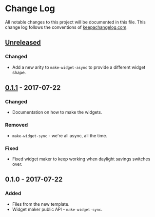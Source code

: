 # Change Log
All notable changes to this project will be documented in this file. This change log follows the conventions of [keepachangelog.com](http://keepachangelog.com/).

## [Unreleased]
### Changed
- Add a new arity to `make-widget-async` to provide a different widget shape.

## [0.1.1] - 2017-07-22
### Changed
- Documentation on how to make the widgets.

### Removed
- `make-widget-sync` - we're all async, all the time.

### Fixed
- Fixed widget maker to keep working when daylight savings switches over.

## 0.1.0 - 2017-07-22
### Added
- Files from the new template.
- Widget maker public API - `make-widget-sync`.

[Unreleased]: https://github.com/your-name/fizz-buzz/compare/0.1.1...HEAD
[0.1.1]: https://github.com/your-name/fizz-buzz/compare/0.1.0...0.1.1
